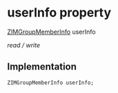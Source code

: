 


# userInfo property







[ZIMGroupMemberInfo](../../zego_uikit_prebuilt_live_audio_room/ZIMGroupMemberInfo-class.md) userInfo
  
_<span class="feature">read / write</span>_






## Implementation

```dart
ZIMGroupMemberInfo userInfo;
```







